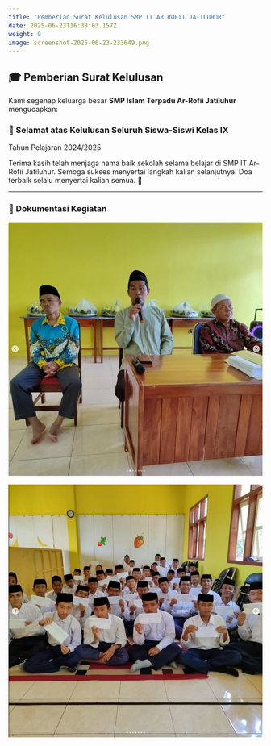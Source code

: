 ```yaml
---
title: "Pemberian Surat Kelulusan SMP IT AR ROFII JATILUHUR"
date: 2025-06-23T16:38:03.157Z
weight: 0
image: screenshot-2025-06-23-233649.png
---
```


## 🎓 Pemberian Surat Kelulusan

Kami segenap keluarga besar **SMP Islam Terpadu Ar-Rofii Jatiluhur** mengucapkan:

### 🌟 Selamat atas Kelulusan Seluruh Siswa-Siswi Kelas IX  
Tahun Pelajaran 2024/2025

Terima kasih telah menjaga nama baik sekolah selama belajar di SMP IT Ar-Rofii Jatiluhur. Semoga sukses menyertai langkah kalian selanjutnya. Doa terbaik selalu menyertai kalian semua. 🙌

---

### 📸 Dokumentasi Kegiatan

![Pemberian Surat Kelulusan 1](screenshot-2025-06-23-233717.png)


![Pemberian Surat Kelulusan 2](screenshot-2025-06-23-233731.png)



